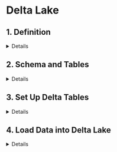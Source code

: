 # Delta Lake

## 1. Definition
<details>
  
- Delta Lake: an open-source project that enables building a data lakehouse on top of existing cloud storage.
- Delta Lake is NOT:
  - Proprietary technology
  - Storage format
  - Storage medium
  - Database service or data warehouse
- Delta Lake IS:
  - Open Source
  - Builds upon standard data formats
  - Optimized for **cloud object storage**
  - Built for scalable metadata handling
- Objective of designing Delta Lake: quickly returning point query in most largest and changing dataset.
- Delta Lake brings **ACID** to object storage
  - ***Atomicity***: all transactions either succeed or fail completely.
  - ***Consistency***: guarantees relate to how a given state of the data is observed by simultaneous operations.
  - ***Isolation***: refer to how simultaneous operations conflict with one another. The isolation guarantees that Delta Lake provides do differ from other systems.
  - ***Durability***: commited changes are permanent.
- Problems solved by ACID:
  - Hard to append data -> _Consistency_
  - Modification of existing data difficult -> _Atomicity_
  - Jobs failling mid way -> _Atomicity_
  - Real-time operations hard -> _Atomicity_
  - Costly to keep historical data versions -> _Atomicity_
- Delta Lake is the **default format** for Tables created in Databricks.
  
```
-- By default
CREATE TABLE table USING DELTA
df.write.format("delta")
```
</details>

## 2. Schema and Tables

<details>

### Create Schema\Database
- If not specify location, Location of the first schema (database) is in the default location under `dbfs:/user/hive/warehouse/<schema_name>.db/`
```sql
CREATE SCHEMA IF NOT EXISTS ${da.schema_name}_default_location;
```
- Check the metadata of the Schema will see `dbfs:/user/hive/warehouse/yzhu2_emfx_da_delp_default_location.db`
```sql
DESCRIBE SCHEMA EXTENDED ${da.schema_name}_default_location;
```

### Create Table and Insert Data to the Schema

```sql
USE ${da.schema_name}_default_location;  -- USE SCHEMA_NAME;

CREATE OR REPLACE TABLE managed_table (width INT, length INT, height INT);
INSERT INTO managed_table 
VALUES (3, 2, 1);
SELECT * FROM managed_table;
```

### Look at Table Description/Metadata
```sql
DESCRIBE DETAIL managed_table;
```

### Drop Table - data deleted
- The table's directory and its log and data files are deleted. But the schema (database) directory remains.
```sql
DROP TABLE managed_table;
```

### Create External Table to the Schema
- Create an External/unmanaged table. 
```sql
USE ${da.schema_name}_default_location;

CREATE OR REPLACE TEMPORARY VIEW temp_delays USING CSV OPTIONS (
  path = '${da.paths.datasets}/flights/departuredelays.csv',
  header = "true",
  mode = "FAILFAST" -- abort file parsing with a RuntimeException if any malformed lines are encountered
);

-- Use LOCATION to define custom directory location
CREATE OR REPLACE TABLE external_table LOCATION '${da.paths.working_dir}/external_table' AS
  SELECT * FROM temp_delays;

SELECT * FROM external_table; 
```

### Drop the External Table - data retain
```sql
DROP TABLE external_table;
```
- The table definition no longer exists in the metastore, but the underlying data remain intact as **Parquet** file.
```python
%python 
tbl_path = f"{DA.paths.working_dir}/external_table"
files = dbutils.fs.ls(tbl_path)
display(files)
```

### Drop Schema
```sql
DROP SCHEMA ${da.schema_name}_default_location CASCADE;
```
</details>


## 3. Set Up Delta Tables

<details>

### Create Table As Select (CTAS)
- CTAS does not support manual schema declaration.
- CTAS are useful for external data ingestion with well-defined schema, such as Parquet & Tables.
```sql
CREATE OR REPLACE TABLE sales AS
SELECT * FROM parquet.`${DA.paths.datasets}/ecommerce/raw/sales-historical`;

DESCRIBE EXTENDED sales;
```

### CTAS based on Temp View
```sql
CREATE OR REPLACE TEMP VIEW sales_tmp_vw
  (order_id LONG, email STRING, transactions_timestamp LONG, total_item_quantity INTEGER, purchase_revenue_in_usd DOUBLE, unique_items INTEGER, items STRING)
USING CSV
OPTIONS (
  path = "${da.paths.datasets}/ecommerce/raw/sales-csv",
  header = "true",
  delimiter = "|"
);

CREATE TABLE sales_delta AS
  SELECT * FROM sales_tmp_vw;
  
SELECT * FROM sales_delta
```

### Generated Columns
- `date` is a generated column, Delta Lake auto-compute them.
```sql
CREATE OR REPLACE TABLE purchase_dates (
  id STRING, 
  transaction_timestamp STRING, 
  price STRING,
  date DATE GENERATED ALWAYS AS (
    cast(cast(transaction_timestamp/1e6 AS TIMESTAMP) AS DATE))
    COMMENT "generated based on `transactions_timestamp` column")
```

### Merge statement
- With Delta table, no need to `REFRESH TABLE`.
```sql
SET spark.databricks.delta.schema.autoMerge.enabled=true; 

MERGE INTO purchase_dates a
USING purchases b
ON a.id = b.id
WHEN NOT MATCHED THEN
  INSERT *
```

### CHECK table Constraint
- `NOT NULL` constraint
- `CHECK` constraint
- `CHECK` constraint works like a `WHERE` clause
```sql
ALTER TABLE purchase_dates ADD CONSTRAINT valid_date CHECK (date > '2020-01-01');
```

### Additional Options and Metadata
- `SELECT` build-in Spark SQL commands:
  - `current_timestamp()` records the timestamp when the logic is executed
  - `input_file_name()` records the source data file for each record in the table
- `CREATE TABLE`:
  - `COMMENT` added to allow for easier discovery of table contents
  - `LOCATION` specified, which will result in an external (rather than managed) table
  - `PARTITIONED BY` a date column; this means that the data from each data will exist within its own directory in the target storage location
- Most Delta Lake tables will **NOT** benefit from partitioning -> separate data files, result in a small files problem and prevent file compaction and efficient data skipping.
```sql
CREATE OR REPLACE TABLE users_pii
COMMENT "Contains PII"
LOCATION "${da.paths.working_dir}/tmp/users_pii"
PARTITIONED BY (first_touch_date)
AS
  SELECT *, 
    cast(cast(user_first_touch_timestamp/1e6 AS TIMESTAMP) AS DATE) first_touch_date, 
    current_timestamp() updated,
    input_file_name() source_file
  FROM parquet.`${da.paths.datasets}/ecommerce/raw/users-historical/`;
  
SELECT * FROM users_pii;
```
### Cloning Delta Lake Tables
- `DEEP CLONE` fully copies data and metadata from a source table.
```sql
CREATE OR REPLACE TABLE purchases_clone
DEEP CLONE purchases
```
- `SHALLOW CLONE` copies the Delta transaction logs, data doesn't move. Good for creating a copy of a table quickly to test out applying changes without the risk of modifying the current table.

</details>

## 4. Load Data into Delta Lake

<details>

### Complete Overwrites - INSERT OVERWRITE
- Use overwrites to atomically replace all of the data in a table.
- Overwrite instead of delete or recreate:
  - Much faster because it doesn’t need to list the directory recursively or delete any files
  - Old version of the table still exists; can easily retrieve the old data using Time Travel
  - Atomic operation. Concurrent queries can still read the table while you are deleting the table
  - Due to ACID transaction guarantees, if overwriting the table fails, the table will be in its previous state.
- `CREATE OR REPLACE TABLE` (CRAS) statements fully replace the contents of a table each time they execute. -> **Redefine** the contents.
```sql
CREATE OR REPLACE TABLE events AS
SELECT * FROM parquet.`${da.paths.datasets}/ecommerce/raw/events-historical`
```

- `INSERT OVERWRITE`, similar to CRAS, but
  - Can only overwrite an existing table, **NOT** create a new one like our CRAS statement
  - Can overwrite only with new records that match the current table **schema** -- and thus can be a "safer" technique for overwriting an existing table without disrupting downstream consumers
  - Can overwrite individual partitions
  - Will **fail** if we try to change the schema.
```sql
INSERT OVERWRITE sales
SELECT * FROM parquet.`${da.paths.datasets}/ecommerce/raw/sales-historical/`
```

### Append Rows - INSERT INTO
- `INSERT INTO` to atomically append new rows to an existing Delta table.
- This allows for incremental updates to existing tables, which is much more efficient than overwriting each time.
- Does **NOT** prevent inserting the same records multiple times -> re-executing will results in duplicate records.
```sql
INSERT INTO sales
SELECT * FROM parquet.`${da.paths.datasets}/ecommerce/raw/sales-30m`
```

### Merge Updates - MERGE
- Use the `MERGE` operation to update historic users data with **updated** emails and new users.
- Benefits of `MERGE`:
  - updates, inserts, and deletes are completed as a single transaction
  - multiple conditionals can be added in addition to matching fields
  - provides extensive options for implementing custom logic
- Below query update records if the current row has a NULL email and the new row does not. All unmatched records from the new batch will be inserted.
> MERGE INTO target a \
USING source b\
ON {merge_condition}\
WHEN MATCHED THEN {matched_action}\
WHEN NOT MATCHED THEN {not_matched_action}
```sql
-- Creat a view for the Updated Records

CREATE OR REPLACE TEMP VIEW users_update AS 
SELECT *, current_timestamp() AS updated 
FROM parquet.`${da.paths.datasets}/ecommerce/raw/users-30m`

-- For any row that is not matching with the Updated records, insert the updated values and delete the old values

MERGE INTO users a
USING users_update b
ON a.user_id = b.user_id
WHEN MATCHED AND a.email IS NULL AND b.email IS NOT NULL THEN
  UPDATE SET email = b.email, updated = b.updated
WHEN NOT MATCHED THEN INSERT *
```

### Incremental Load - COPY INTO
- `COPY INTO` incrementally ingest data from external systems.
- Expectations:
  - Data schema should be consistent.
  - Duplicate records should try to be excluded or handled downstream.
- Over time picking up new files in the source automatically.
```sql
COPY INTO sales
FROM "${da.paths.datasets}/ecommerce/raw/sales-30m"
FILEFORMAT = PARQUET
```
</details>

